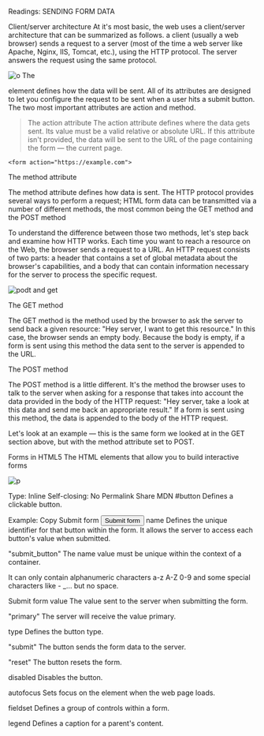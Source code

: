 Readings: SENDING FORM DATA

Client/server architecture
At it's most basic, the web uses a client/server architecture that can be summarized as follows. a client (usually a web browser) sends a request to a server (most of the time a web server like Apache, Nginx, IIS, Tomcat, etc.), using the HTTP protocol. The server answers the request using the same protocol.

![o](https://media.prod.mdn.mozit.cloud/attachments/2012/11/20/4291/c1a4a06f1fd9ed42ec5b06e814dd3111/client-server.png)
The <form> element defines how the data will be sent. All of its attributes are designed to let you configure the request to be sent when a user hits a submit button. The two most important attributes are action and method.

>The action attribute
The action attribute defines where the data gets sent. Its value must be a valid relative or absolute URL. If this attribute isn't provided, the data will be sent to the URL of the page containing the form — the current page.


`` <form action="https://example.com"> ``

The method attribute

The method attribute defines how data is sent. The HTTP protocol provides several ways to perform a request; HTML form data can be transmitted via a number of different methods, the most common being the GET method and the POST method

To understand the difference between those two methods, let's step back and examine how HTTP works. Each time you want to reach a resource on the Web, the browser sends a request to a URL. An HTTP request consists of two parts: a header that contains a set of global metadata about the browser's capabilities, and a body that can contain information necessary for the server to process the specific request.

![podt and get](https://techdifferences.com/wp-content/uploads/2018/06/Get-vs-Post.jpg)


The GET method

The GET method is the method used by the browser to ask the server to send back a given resource: "Hey server, I want to get this resource." In this case, the browser sends an empty body. Because the body is empty, if a form is sent using this method the data sent to the server is appended to the URL.

The POST method

The POST method is a little different. It's the method the browser uses to talk to the server when asking for a response that takes into account the data provided in the body of the HTTP request: "Hey server, take a look at this data and send me back an appropriate result." If a form is sent using this method, the data is appended to the body of the HTTP request.

Let's look at an example — this is the same form we looked at in the GET section above, but with the method attribute set to POST.


Forms in HTML5
The HTML elements that allow you to build interactive forms

![p](https://www3.ntu.edu.sg/home/ehchua/programming/webprogramming/images/JS_FormValidation.png)


Type: Inline
Self-closing: No
Permalink
Share
MDN
#button
Defines a clickable button.

Example:
Copy
Submit form
<button>
  Submit form
</button>
name
Defines the unique identifier for that button within the form. It allows the server to access each button's value when submitted.

"submit_button"
The name value must be unique within the context of a <form> container.

It can only contain alphanumeric characters a-z A-Z 0-9 and some special characters like - _… but no space.

Submit form
value
The value sent to the server when submitting the form.

"primary"
The server will receive the value primary.

type
Defines the button type.

"submit"
The button sends the form data to the server.

"reset"
The button resets the form.

disabled
Disables the button.

autofocus
Sets focus on the element when the web page loads.

fieldset
Defines a group of controls within a form.

legend
Defines a caption for a parent's content.
